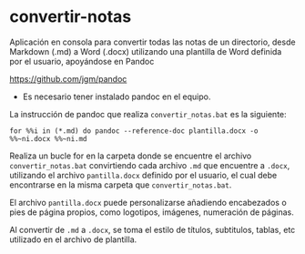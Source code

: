 # convertir-notas
Aplicación en consola para convertir todas las notas de un directorio, desde Markdown (.md) a Word (.docx) utilizando una plantilla de Word definida por el usuario, apoyándose en Pandoc

https://github.com/jgm/pandoc

* Es necesario tener instalado pandoc en el equipo.

La instrucción de pandoc que realiza ``convertir_notas.bat`` es la siguiente:

```
for %%i in (*.md) do pandoc --reference-doc plantilla.docx -o %%~ni.docx %%~ni.md
```

Realiza un bucle for en la carpeta donde se encuentre el archivo ``convertir_notas.bat`` convirtiendo cada archivo ``.md`` que encuentre a ``.docx``, utilizando el archivo ``pantilla.docx`` definido por el usuario, el cual debe encontrarse en la misma carpeta que ``convertir_notas.bat``.

El archivo ``pantilla.docx`` puede personalizarse añadiendo encabezados o pies de página propios, como logotipos, imágenes, numeración de páginas. 

Al convertir de ``.md`` a ``.docx``, se toma el estilo de títulos, subtitulos, tablas, etc utilizado en el archivo de plantilla.
